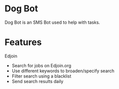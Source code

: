 # Dog Bot
Dog Bot is an SMS Bot used to help with tasks.

# Features
Edjoin
- Search for jobs on Edjoin.org
- Use different keywords to broaden/specify search
- Filter search using a blacklist
- Send search results daily
